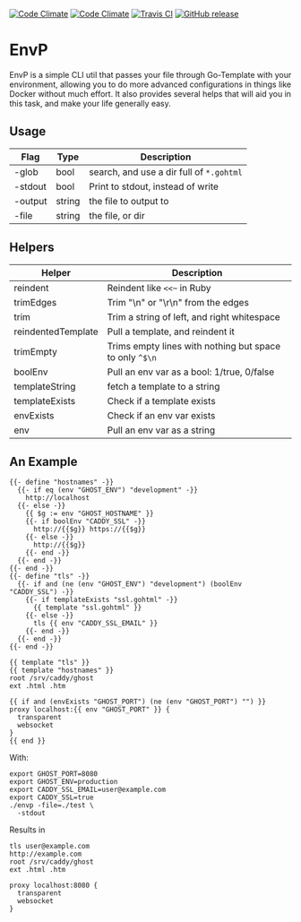 [![Code Climate](https://img.shields.io/codeclimate/maintainability/envygeeks/envp.svg?style=for-the-badge)](https://codeclimate.com/github/envygeeks/envp/maintainability)
[![Code Climate](https://img.shields.io/codeclimate/c/envygeeks/envp.svg?style=for-the-badge)](https://codeclimate.com/github/envygeeks/envp/coverage)
[![Travis CI](https://img.shields.io/travis/com/envygeeks/envp/master.svg?style=for-the-badge)](https://travis-ci.com/envygeeks/envp)
[![GitHub release](https://img.shields.io/github/release/envygeeks/envp.svg?style=for-the-badge)](http://github.com/envygeeks/envp/releases/latest)

# EnvP

EnvP is a simple CLI util that passes your file through Go-Template with your environment, allowing you to do more advanced configurations in things like Docker without much effort.  It also provides several helps that will aid you in this task, and make your life generally easy.

## Usage

| Flag | Type | Description |
|------|------|-------------|
| -glob   | bool   | search, and use a dir full of `*.gohtml` |
| -stdout | bool   | Print to stdout, instead of write |
| -output | string | the file to output to |
| -file   | string | the file, or dir |

## Helpers

| Helper | Description |
| ------ | ----------- |
| reindent | Reindent like `<<~` in Ruby |
| trimEdges | Trim "\n" or "\r\n" from the edges |
| trim | Trim a string of left, and right whitespace |
| reindentedTemplate | Pull a template, and reindent it |
| trimEmpty | Trims empty lines with nothing but space to only `^$\n` |
| boolEnv | Pull an env var as a bool: 1/true, 0/false |
| templateString | fetch a template to a string |
| templateExists | Check if a template exists |
| envExists | Check if an env var exists |
| env | Pull an env var as a string |

## An Example

```gohtml
{{- define "hostnames" -}}
  {{- if eq (env "GHOST_ENV") "development" -}}
    http://localhost
  {{- else -}}
    {{ $g := env "GHOST_HOSTNAME" }}
    {{- if boolEnv "CADDY_SSL" -}}
      http://{{$g}} https://{{$g}}
    {{- else -}}
      http://{{$g}}
    {{- end -}}
  {{- end -}}
{{- end -}}
{{- define "tls" -}}
  {{- if and (ne (env "GHOST_ENV") "development") (boolEnv "CADDY_SSL") -}}
    {{- if templateExists "ssl.gohtml" -}}
      {{ template "ssl.gohtml" }}
    {{- else -}}
      tls {{ env "CADDY_SSL_EMAIL" }}
    {{- end -}}
  {{- end -}}
{{- end -}}

{{ template "tls" }}
{{ template "hostnames" }}
root /srv/caddy/ghost
ext .html .htm

{{ if and (envExists "GHOST_PORT") (ne (env "GHOST_PORT") "") }}
proxy localhost:{{ env "GHOST_PORT" }} {
  transparent
  websocket
}
{{ end }}
```

With:

```
export GHOST_PORT=8080
export GHOST_ENV=production
export CADDY_SSL_EMAIL=user@example.com
export CADDY_SSL=true
./envp -file=./test \
  -stdout
```

Results in

```
tls user@example.com
http://example.com
root /srv/caddy/ghost
ext .html .htm

proxy localhost:8080 {
  transparent
  websocket
}
```
